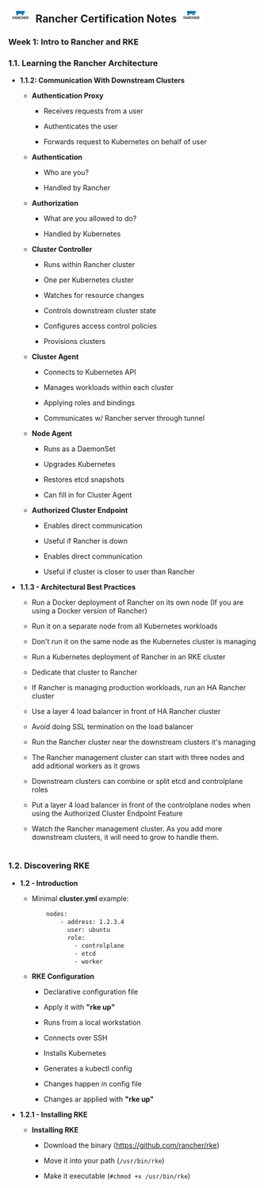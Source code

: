 ## <img src="images/rancher.png" width="50px"> Rancher Certification Notes <img src="images/rancher.png" width="50px">

### Week 1: Intro to Rancher and RKE

### 1.1. Learning the Rancher Architecture

- **1.1.2: Communication With Downstream Clusters**

    - **Authentication Proxy**

        - Receives requests from a user

        - Authenticates the user  

        - Forwards request to Kubernetes on behalf of user

    - **Authentication**

        - Who are you?

        - Handled by Rancher

    - **Authorization**

        - What are you allowed to do?

        - Handled by Kubernetes

    - **Cluster Controller**

        - Runs within Rancher cluster

        - One per Kubernetes cluster

        - Watches for resource changes

        - Controls downstream cluster state

        - Configures access control policies

        - Provisions clusters

    - **Cluster Agent**

        - Connects to Kubernetes API

        - Manages workloads within each cluster

        - Applying roles and bindings

        - Communicates w/ Rancher server through tunnel

    - **Node Agent**
    
        - Runs as a DaemonSet

        - Upgrades Kubernetes

        - Restores etcd snapshots

        - Can fill in for Cluster Agent

    - **Authorized Cluster Endpoint**

        - Enables direct communication

        - Useful if Rancher is down

        - Enables direct communication

        - Useful if cluster is closer to user than Rancher

- **1.1.3 - Architectural Best Practices**

    - Run a Docker deployment of Rancher on its own node (If you are using a Docker version of Rancher)

    - Run it on a separate node from all Kubernetes workloads

    - Don't run it on the same node as the Kubernetes cluster is managing

    - Run a Kubernetes deployment of Rancher in an RKE cluster

    - Dedicate that cluster to Rancher

    - If Rancher is managing production workloads, run an HA Rancher cluster

    - Use a layer 4 load balancer in front of HA Rancher cluster

    - Avoid doing SSL termination on the load balancer

    - Run the Rancher cluster near the downstream clusters it's managing

    - The Rancher management cluster can start with three nodes and add aditional workers as it grows

    - Downstream clusters can combine or split etcd and controlplane roles

    - Put a layer 4 load balancer in front of the controlplane nodes when using the Authorized Cluster Endpoint Feature

    - Watch the Rancher management cluster. As you add more downstream clusters, it will need to grow to handle them.

#

### 1.2. Discovering RKE

- **1.2 - Introduction**

  - Minimal **cluster.yml** example:

    ```
        nodes:
            - address: 1.2.3.4
              user: ubuntu
              role:
                - controlplane
                - etcd
                - worker  
    ```

  - **RKE Configuration**

    - Declarative configuration file

    - Apply it with **"rke up"**

    - Runs from a local workstation

    - Connects over SSH

    - Installs Kubernetes

    - Generates a kubectl config

    - Changes happen in config file

    - Changes ar applied with **"rke up"**

- **1.2.1 - Installing RKE**

    - **Installing RKE**

      - Download the binary (https://github.com/rancher/rke)  

      - Move it into your path (`/usr/bin/rke`)

      - Make it executable (`#chmod +x /usr/bin/rke`)

